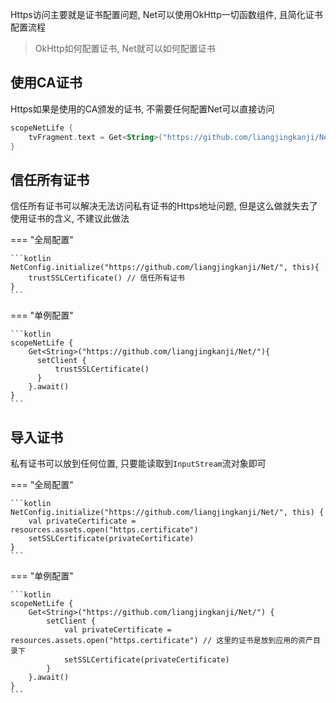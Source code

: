 Https访问主要就是证书配置问题, Net可以使用OkHttp一切函数组件, 且简化证书配置流程

> OkHttp如何配置证书, Net就可以如何配置证书

## 使用CA证书

Https如果是使用的CA颁发的证书, 不需要任何配置Net可以直接访问

```kotlin
scopeNetLife {
    tvFragment.text = Get<String>("https://github.com/liangjingkanji/Net/").await()
}
```

## 信任所有证书

信任所有证书可以解决无法访问私有证书的Https地址问题, 但是这么做就失去了使用证书的含义, 不建议此做法

=== "全局配置"

    ```kotlin
    NetConfig.initialize("https://github.com/liangjingkanji/Net/", this){
        trustSSLCertificate() // 信任所有证书
    }
    ```
=== "单例配置"

    ```kotlin
    scopeNetLife {
        Get<String>("https://github.com/liangjingkanji/Net/"){
          setClient {
              trustSSLCertificate()
          }
        }.await()
    }
    ```

## 导入证书

私有证书可以放到任何位置, 只要能读取到`InputStream`流对象即可

=== "全局配置"

    ```kotlin
    NetConfig.initialize("https://github.com/liangjingkanji/Net/", this) {
        val privateCertificate = resources.assets.open("https.certificate")
        setSSLCertificate(privateCertificate)
    }
    ```

=== "单例配置"

    ```kotlin
    scopeNetLife {
        Get<String>("https://github.com/liangjingkanji/Net/") {
            setClient {
                val privateCertificate = resources.assets.open("https.certificate") // 这里的证书是放到应用的资产目录下
                setSSLCertificate(privateCertificate)
            }
        }.await()
    }
    ```






